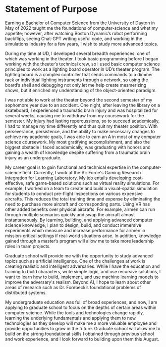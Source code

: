 # Statement of Purpose

Earning a Bachelor of Computer Science from the University of Dayton in May of 2022 taught me the foundations of computer-science and whet my appetite; however, after watching Boston Dynamic’s robot performing backflips, seeing Chat-GPT writing useful code, and working in the simulations industry for a few years, I wish to study more advanced topics.

During my time at UD, I developed several breadth experiences: one of which was working in the theater. I took basic programming before I began working with the theater’s technical crew, so I used basic computer science principles to work as a lighting board operator in UD’s theater program. The lighting board is a complex controller that sends commands to a dimmer rack or individual lighting instruments through a network, so using the board’s shell and debugging not only let me help create mesmerizing shows, but it enriched my understanding of the object-oriented paradigm.

I was not able to work at the theater beyond the second semester of my sophomore year due to an accident. One night, after leaving the library on a skateboard, I experienced a traumatic brain injury and was hospitalized for several weeks, causing me to withdraw from my coursework for the semester. My injury had lasting repercussions, so to succeed academically, I had to manage my time differently and thus quit my theater position. With perseverance, persistence, and the ability to make necessary changes to achieve my academic goals, I was able to earn an A in most of my computer science coursework. My most gratifying accomplishment, and also the biggest obstacle I faced academically, was graduating with honors and gaining a wealth of knowledge despite suffering from a traumatic brain injury as an undergraduate.&#x20;

My career goal is to gain functional and technical expertise in the computer-science field. Currently, I work at the Air Force's Gaming Research Integration for Learning Laboratory. My job entails developing cost-effective, safe game-based solutions such as virtual reality simulations. For example, I worked on a team to create and build a visual-spatial simulation for students to conduct pre-flight inspections on various expensive aircrafts. This reduces the total training time and expense by eliminating the need to purchase more aircraft and corresponding parts. Using VR has other added benefits over physical aircrafts. For example, airmen can run through multiple scenarios quickly and swap the aircraft almost instantaneously. By learning, building, and applying advanced computer science knowledge, I plan to design, build, and conduct immersive experiments which measure and increase performance for airmen in mission-critical settings if real-world situations arise. In addition, knowledge gained through a master’s program will allow me to take more leadership roles in team projects.&#x20;

Graduate school will provide me with the opportunity to study advanced topics such as artificial intelligence. One of the challenges at work is creating realistic and intelligent adversaries. While I have the education and training to build characters, write simple logic, and use recursive solutions, I want to learn how to build, implement, and use machine learning models to improve the adversary's realism. Beyond AI, I hope to learn about other areas of research such as Dr. Forebeck’s foundational problems of distributed systems.

My undergraduate education was full of broad experiences, and now, I am applying to graduate school to focus on the depths of certain areas within computer science. While the tools and technologies change rapidly, learning the underlying fundamentals and applying them to new technologies as they develop will make me a more valuable employee and provide opportunities to grow in the future. Graduate school will allow me to build on the strong foundational skills I obtained through previous school and work experience, and I look forward to building upon them this August. &#x20;
